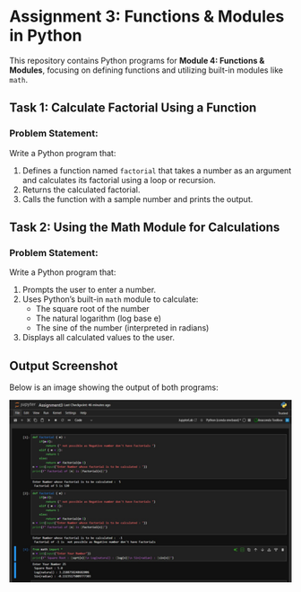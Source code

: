 # Assignment 3: Functions & Modules in Python

This repository contains Python programs for **Module 4: Functions & Modules**, focusing on defining functions and utilizing built-in modules like `math`.

## Task 1: Calculate Factorial Using a Function

### Problem Statement:
Write a Python program that:
1. Defines a function named `factorial` that takes a number as an argument and calculates its factorial using a loop or recursion.
2. Returns the calculated factorial.
3. Calls the function with a sample number and prints the output.


## Task 2: Using the Math Module for Calculations

### Problem Statement:
Write a Python program that:
1. Prompts the user to enter a number.
2. Uses Python’s built-in `math` module to calculate:
   - The square root of the number
   - The natural logarithm (log base e)
   - The sine of the number (interpreted in radians)
3. Displays all calculated values to the user.

## Output Screenshot

Below is an image showing the output of both programs:

![Assignment Output](Assignment3.jpg)
